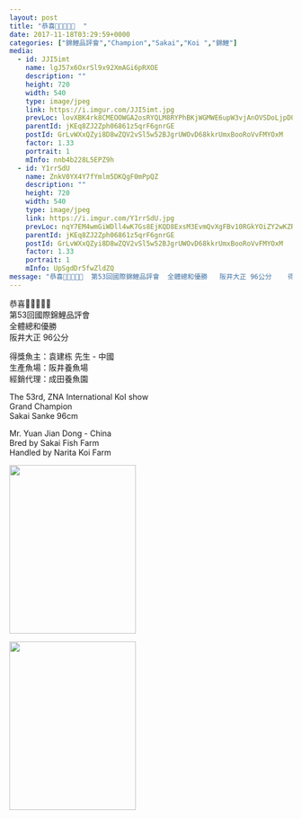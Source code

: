 ```yaml
---
layout: post
title: "恭喜🎉🎉🎉🎉🎉  " 
date: 2017-11-18T03:29:59+0000 
categories: ["錦鯉品評會","Champion","Sakai","Koi ","錦鯉"] 
media:
  - id: JJI5imt
    name: lgJ57x6OxrSl9x92XmAGi6pRXOE
    description: ""   
    height: 720
    width: 540
    type: image/jpeg
    link: https://i.imgur.com/JJI5imt.jpg
    prevLoc: lovXBK4rk8CMEOOWGA2osRYQLM8RYPhBKjWGMWE6upW3vjAnOVSDoLjpD0DvTLWO9q4RvZI7oxWXlGBMSY1L5wy8V3uRvn2LE8llsvrz9Brj0vIv5j0mZpXZC5jAg48k3LtADMOvZ10VC1RRvj2PzJfKpQ78lRRyhOXPoOyzJ2IvBBwQA9jOi5xnz33X1VIXY9zGzMBxfQA9K2ZXYMTyqN8YnkP7u0YBlxx8EvTKOZznBQxgHPXj60OZgwHgZYjVknq4Tl3
    parentId: jKEq8ZJ2Zph06861z5qrF6gnrGE
    postId: GrLvWXxQZyi8D8wZQV2vSl5w52BJgrUWOvD68kkrUmxBooRoVvFMYOxM
    factor: 1.33
    portrait: 1
    mInfo: nnb4b228L5EPZ9h
  - id: Y1rrSdU
    name: ZnkV0YX4Y7fYmlm5DKQgF0mPpQZ
    description: ""   
    height: 720
    width: 540
    type: image/jpeg
    link: https://i.imgur.com/Y1rrSdU.jpg
    prevLoc: nqY7EM4wmGiWDll4wK7Gs8EjKQD8ExsM3EvmQvXgFBv10RGkYOiZY2wKZRZguonpPQWA3yClWJjwO26vtAp82kR9OQh6Ewxg2nGGsGZM4RZWKGSEkKRRV3G1sKL58VJ0y9f6KDWpxBkBCjQLOADoLwTK19qW5PgphoQJgprrB5FLKZOV4xxJC95op79vPKuQqrWQVW0YuVmY7zOAWAUWKJWl0yGMfgMExqOL0RfLjk3Zy3n2Sgvk72okzxtM01r1BwP8
    parentId: jKEq8ZJ2Zph06861z5qrF6gnrGE
    postId: GrLvWXxQZyi8D8wZQV2vSl5w52BJgrUWOvD68kkrUmxBooRoVvFMYOxM
    factor: 1.33
    portrait: 1
    mInfo: UpSgdDr5fwZldZQ
message: "恭喜🎉🎉🎉🎉🎉  第53回國際錦鯉品評會  全體總和優勝   阪井大正 96公分    得獎魚主;袁建栋 先生 - 中國  生產魚場;阪井養魚場  經銷代理;成田養魚園    The 53rd, ZNA International KoI show   Grand Champion  Sakai Sanke 96cm    Mr. Yuan Jian Dong - China  Bred by Sakai Fish Farm  Handled by Narita Koi Farm"
---
```


恭喜🎉🎉🎉🎉🎉  
第53回國際錦鯉品評會  
全體總和優勝   
阪井大正 96公分  
  
得獎魚主：袁建栋 先生 - 中國  
生產魚場：阪井養魚場  
經銷代理：成田養魚園  
  
The 53rd, ZNA International KoI show   
Grand Champion  
Sakai Sanke 96cm  
  
Mr. Yuan Jian Dong - China  
Bred by Sakai Fish Farm  
Handled by Narita Koi Farm


[//]: #media:  
<a href="https://i.imgur.com/JJI5imt.jpg"><img src="https://i.imgur.com/JJI5imt.jpg" height="300" width="225" /></a> 
  

<a href="https://i.imgur.com/Y1rrSdU.jpg"><img src="https://i.imgur.com/Y1rrSdU.jpg" height="300" width="225" /></a> 
 
